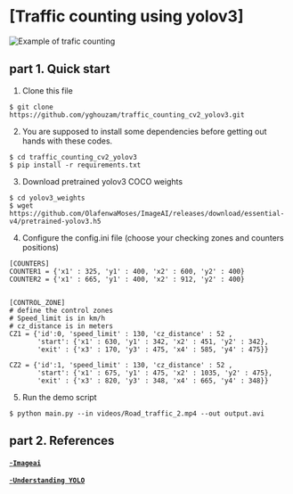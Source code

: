 # [Traffic counting using yolov3]

![Example of trafic counting](examples/example.gif.gif "Image Title")

## part 1. Quick start
1. Clone this file
```bashrc
$ git clone https://github.com/yghouzam/traffic_counting_cv2_yolov3.git
```
2.  You are supposed  to install some dependencies before getting out hands with these codes.
```bashrc
$ cd traffic_counting_cv2_yolov3
$ pip install -r requirements.txt
```
3. Download pretrained yolov3 COCO weights
```bashrc
$ cd yolov3_weights
$ wget https://github.com/OlafenwaMoses/ImageAI/releases/download/essential-v4/pretrained-yolov3.h5
```

4. Configure the config.ini file
(choose your checking zones and counters positions)
```bashrc
[COUNTERS]
COUNTER1 = {'x1' : 325, 'y1' : 400, 'x2' : 600, 'y2' : 400}
COUNTER2 = {'x1' : 665, 'y1' : 400, 'x2' : 912, 'y2' : 400}


[CONTROL_ZONE]
# define the control zones
# Speed_limit is in km/h
# cz_distance is in meters
CZ1 = {'id':0, 'speed_limit' : 130, 'cz_distance' : 52 ,
       'start': {'x1' : 630, 'y1' : 342, 'x2' : 451, 'y2' : 342},
       'exit' : {'x3' : 170, 'y3' : 475, 'x4' : 585, 'y4' : 475}}

CZ2 = {'id':1, 'speed_limit' : 130, 'cz_distance' : 52 ,
       'start': {'x1' : 675, 'y1' : 475, 'x2' : 1035, 'y2' : 475},
       'exit' : {'x3' : 820, 'y3' : 348, 'x4' : 665, 'y4' : 348}}
```

5. Run the demo script
```bashrc
$ python main.py --in videos/Road_traffic_2.mp4 --out output.avi
```

## part 2. References

[-**`Imageai`**](https://github.com/OlafenwaMoses/ImageAI)<br>

[-**`Understanding YOLO`**](https://hackernoon.com/understanding-yolo-f5a74bbc7967)

